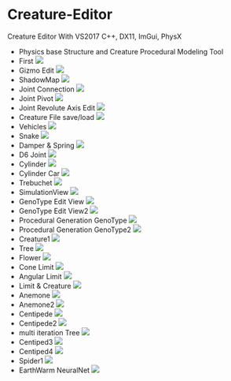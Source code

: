# Creature-Editor
Creature Editor With VS2017 C++, DX11, ImGui, PhysX
 - Physics base Structure and Creature Procedural Modeling Tool
- First
![](https://github.com/jjuiddong/Creature-Editor/blob/master/Doc/first.jpg?raw=true)
- Gizmo Edit
![](https://github.com/jjuiddong/Creature-Editor/blob/master/Doc/gizmo.jpg?raw=true)
- ShadowMap
![](https://github.com/jjuiddong/Creature-Editor/blob/master/Doc/gizmo2.jpg?raw=true)
- Joint Connection
![](https://github.com/jjuiddong/Creature-Editor/blob/master/Doc/joint.jpg?raw=true)
- Joint Pivot
![](https://github.com/jjuiddong/Creature-Editor/blob/master/Doc/pivot.jpg?raw=true)
- Joint Revolute Axis Edit
![](https://github.com/jjuiddong/Creature-Editor/blob/master/Doc/joint%20revolute2.jpg?raw=true)
- Creature File save/load
![](https://github.com/jjuiddong/Creature-Editor/blob/master/Doc/creature.jpg?raw=true)
- Vehicles
![](https://github.com/jjuiddong/Creature-Editor/blob/master/Doc/car5.jpg?raw=true)
- Snake
![](https://github.com/jjuiddong/Creature-Editor/blob/master/Doc/snake.jpg?raw=true)
- Damper & Spring
![](https://github.com/jjuiddong/Creature-Editor/blob/master/Doc/springv.jpg?raw=true)
- D6 Joint
![](https://github.com/jjuiddong/Creature-Editor/blob/master/Doc/articulate.jpg?raw=true)
- Cylinder
![](https://github.com/jjuiddong/Creature-Editor/blob/master/Doc/cylinder.jpg?raw=true)
- Cylinder Car
![](https://github.com/jjuiddong/Creature-Editor/blob/master/Doc/cylinder-car.jpg?raw=true)
- Trebuchet
![](https://github.com/jjuiddong/Creature-Editor/blob/master/Doc/trebuchet2.jpg?raw=true)
- SimulationView
![](https://github.com/jjuiddong/Creature-Editor/blob/master/Doc/simulationview.jpg?raw=true)
- GenoType Edit View
![](https://github.com/jjuiddong/Creature-Editor/blob/master/Doc/genotypeview.jpg?raw=true)
- GenoType Edit View2
![](https://github.com/jjuiddong/Creature-Editor/blob/master/Doc/genotype%20edit2.jpg?raw=true)
- Procedural Generation GenoType
![](https://github.com/jjuiddong/Creature-Editor/blob/master/Doc/genotype%20procedural%20generation.jpg?raw=true)
- Procedural Generation GenoType2
![](https://github.com/jjuiddong/Creature-Editor/blob/master/Doc/procedural%20generation1.jpg?raw=true)
- Creature1
![](https://github.com/jjuiddong/Creature-Editor/blob/master/Doc/creature1.jpg?raw=true)
- Tree
![](https://github.com/jjuiddong/Creature-Editor/blob/master/Doc/tree.jpg?raw=true)
- Flower
![](https://github.com/jjuiddong/Creature-Editor/blob/master/Doc/flower2.jpg?raw=true)
- Cone Limit
![](https://github.com/jjuiddong/Creature-Editor/blob/master/Doc/cone%20limit.jpg?raw=true)
- Angular Limit
![](https://github.com/jjuiddong/Creature-Editor/blob/master/Doc/angular%20limit.jpg?raw=true)
- Limit & Creature
![](https://github.com/jjuiddong/Creature-Editor/blob/master/Doc/creature2.jpg?raw=true)
- Anemone
![](https://github.com/jjuiddong/Creature-Editor/blob/master/Doc/anemone.jpg?raw=true)
- Anemone2
![](https://github.com/jjuiddong/Creature-Editor/blob/master/Doc/anemone2.jpg?raw=true)
- Centipede
![](https://github.com/jjuiddong/Creature-Editor/blob/master/Doc/centipede.jpg?raw=true)
- Centipede2
![](https://github.com/jjuiddong/Creature-Editor/blob/master/Doc/centipede2.jpg?raw=true)
- multi iteration Tree
![](https://github.com/jjuiddong/Creature-Editor/blob/master/Doc/tree2.jpg?raw=true)
- Centiped3
![](https://github.com/jjuiddong/Creature-Editor/blob/master/Doc/centipede4.jpg?raw=true)
- Centiped4
![](https://github.com/jjuiddong/Creature-Editor/blob/master/Doc/centipede5.jpg?raw=true)
- Spider1
![](https://github.com/jjuiddong/Creature-Editor/blob/master/Doc/spider2.jpg?raw=true)
- EarthWarm NeuralNet
![](https://github.com/jjuiddong/Creature-Editor/blob/master/Doc/earthwarm%20nn.jpg?raw=true)
